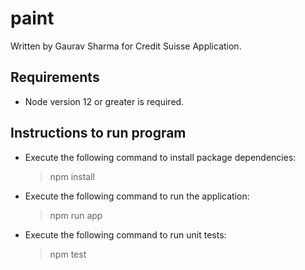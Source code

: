 # paint

Written by Gaurav Sharma for Credit Suisse Application.
## Requirements
- Node version 12 or greater is required.
## Instructions to run program
- Execute the following command to install package dependencies:
    > npm install
- Execute the following command to run the application:
    > npm run app
- Execute the following command to run unit tests:
    > npm test
